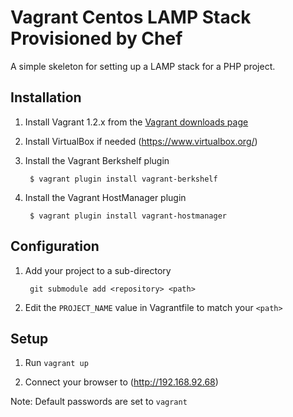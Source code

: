 Vagrant Centos LAMP Stack Provisioned by Chef
=============================================

A simple skeleton for setting up a LAMP stack for a PHP project.

Installation
------------

1. Install Vagrant 1.2.x from the [Vagrant downloads page](http://downloads.vagrantup.com/)

2. Install VirtualBox if needed (https://www.virtualbox.org/)

3. Install the Vagrant Berkshelf plugin

        $ vagrant plugin install vagrant-berkshelf

4. Install the Vagrant HostManager plugin

        $ vagrant plugin install vagrant-hostmanager

Configuration
-------------

1. Add your project to a sub-directory

        git submodule add <repository> <path>

2. Edit the `PROJECT_NAME` value in Vagrantfile to match your `<path>`

Setup
-----

1. Run `vagrant up`

2. Connect your browser to (http://192.168.92.68)

Note: Default passwords are set to `vagrant`
